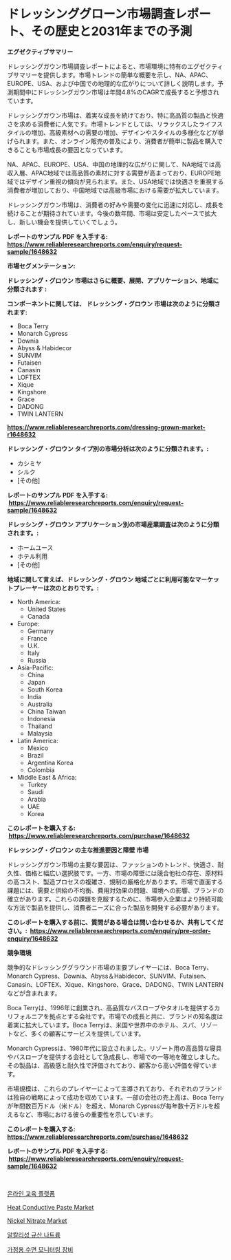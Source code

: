 <p><h1>ドレッシンググローン市場調査レポート、その歴史と2031年までの予測</h1></p><p><strong>エグゼクティブサマリー</strong></p>
<p><p>ドレッシングガウン市場調査レポートによると、市場環境に特有のエグゼクティブサマリーを提供します。市場トレンドの簡単な概要を示し、NA、APAC、EUROPE、USA、および中国での地理的な広がりについて詳しく説明します。予測期間中にドレッシングガウン市場は年間4.8%のCAGRで成長すると予想されています。</p><p>ドレッシングガウン市場は、着実な成長を続けており、特に高品質の製品と快適さを求める消費者に人気です。市場トレンドとしては、リラックスしたライフスタイルの増加、高級素材への需要の増加、デザインやスタイルの多様化などが挙げられます。また、オンライン販売の普及により、消費者が簡単に製品を購入できることも市場成長の要因となっています。</p><p>NA、APAC、EUROPE、USA、中国の地理的な広がりに関して、NA地域では高収入層、APAC地域では高品質の素材に対する需要が高まっており、EUROPE地域ではデザイン重視の傾向が見られます。また、USA地域では快適さを重視する消費者が増加しており、中国地域では高級市場における需要が拡大しています。</p><p>ドレッシングガウン市場は、消費者の好みや需要の変化に迅速に対応し、成長を続けることが期待されています。今後の数年間、市場は安定したペースで拡大し、新しい機会を提供していくでしょう。</p></p>
<p><strong>レポートのサンプル PDF を入手する: <a href="https://www.reliableresearchreports.com/enquiry/request-sample/1648632">https://www.reliableresearchreports.com/enquiry/request-sample/1648632</a></strong></p>
<p><strong>市場セグメンテーション:</strong></p>
<p><strong> ドレッシング・グロウン 市場はさらに概要、展開、アプリケーション、地域に分類されます :</strong></p>
<p><strong>コンポーネントに関しては、 ドレッシング・グロウン 市場は次のように分類されます: &nbsp;</strong></p>
<p><ul><li>Boca Terry</li><li>Monarch Cypress</li><li>Downia</li><li>Abyss & Habidecor</li><li>SUNVIM</li><li>Futaisen</li><li>Canasin</li><li>LOFTEX</li><li>Xique</li><li>Kingshore</li><li>Grace</li><li>DADONG</li><li>TWIN LANTERN</li></ul></p>
<p><strong><a href="https://www.reliableresearchreports.com/dressing-grown-market-r1648632">https://www.reliableresearchreports.com/dressing-grown-market-r1648632</a></strong></p>
<p><strong> ドレッシング・グロウン タイプ別の市場分析は次のように分類されます。:</strong></p>
<p><ul><li>カシミヤ</li><li>シルク</li><li>[その他]</li></ul></p>
<p><strong>レポートのサンプル PDF を入手する: &nbsp;<a href="https://www.reliableresearchreports.com/enquiry/request-sample/1648632">https://www.reliableresearchreports.com/enquiry/request-sample/1648632</a></strong></p>
<p><strong> ドレッシング・グロウン アプリケーション別の市場産業調査は次のように分類されます。:</strong></p>
<p><ul><li>ホームユース</li><li>ホテル利用</li><li>[その他]</li></ul></p>
<p><strong>地域に関して言えば、ドレッシング・グロウン 地域ごとに利用可能なマーケットプレーヤーは次のとおりです。:</strong></p>
<p><ul>
    <li>
        North America:
        <ul>
            <li>United States</li>
            <li>Canada</li>
        </ul>
    </li>
    <li>
        Europe:
        <ul>
            <li>Germany</li>
            <li>France</li>
            <li>U.K.</li>
            <li>Italy</li>
            <li>Russia</li>
        </ul>
    </li>
    <li>
        Asia-Pacific:
        <ul>
            <li>China</li>
            <li>Japan</li>
            <li>South Korea</li>
            <li>India</li>
            <li>Australia</li>
            <li>China Taiwan</li>
            <li>Indonesia</li>
            <li>Thailand</li>
            <li>Malaysia</li>
        </ul>
    </li>
    <li>
        Latin America:
        <ul>
            <li>Mexico</li>
            <li>Brazil</li>
            <li>Argentina Korea</li>
            <li>Colombia</li>
        </ul>
    </li>
    <li>
        Middle East & Africa:
        <ul>
            <li>Turkey</li>
            <li>Saudi</li>
            <li>Arabia</li>
            <li>UAE</li>
            <li>Korea</li>
        </ul>
    </li>
    </ul></p>
<p><strong>このレポートを購入する: &nbsp;<a href="https://www.reliableresearchreports.com/purchase/1648632">https://www.reliableresearchreports.com/purchase/1648632</a></strong></p>
<p><strong>ドレッシング・グロウン の主な推進要因と障壁 市場</strong></p>
<p><p>ドレッシングガウン市場の主要な要因は、ファッションのトレンド、快適さ、耐久性、価格と幅広い選択肢です。一方、市場の障壁には競合他社の存在、原材料の高コスト、製造プロセスの複雑さ、規制の厳格化があります。市場で直面する課題には、需要と供給の不均衡、費用対効果の問題、環境への影響、ブランドの確立があります。これらの課題を克服するために、市場参入企業はより持続可能な方法で製品を提供し、消費者ニーズに合った製品を開発する必要があります。</p></p>
<p><strong>このレポートを購入する前に、質問がある場合は問い合わせるか、共有してください。:&nbsp; <a href="https://www.reliableresearchreports.com/enquiry/pre-order-enquiry/1648632">https://www.reliableresearchreports.com/enquiry/pre-order-enquiry/1648632</a></strong></p>
<p><strong>競争環境</strong></p>
<p><p>競争的なドレッシンググラウンド市場の主要プレイヤーには、Boca Terry、Monarch Cypress、Downia、Abyss＆Habidecor、SUNVIM、Futaisen、Canasin、LOFTEX、Xique、Kingshore、Grace、DADONG、TWIN LANTERNなどが含まれます。</p><p>Boca Terryは、1996年に創業され、高品質なバスローブやタオルを提供するカリフォルニアを拠点とする会社です。市場での成長と共に、ブランドの知名度は着実に拡大しています。Boca Terryは、米国や世界中のホテル、スパ、リゾートなど、多くの顧客にサービスを提供しています。</p><p>Monarch Cypressは、1980年代に設立されました。リゾート用の高品質な寝具やバスローブを提供する会社として急成長し、市場での一等地を確立しました。その製品は、高級感と耐久性で評価されており、顧客から高い評価を得ています。</p><p>市場規模は、これらのプレイヤーによって主導されており、それぞれのブランドは独自の戦略によって成功を収めています。一部の会社の売上高は、Boca Terryが年間数百万ドル（米ドル）を超え、Monarch Cypressが毎年数十万ドルを超えるなど、市場における彼らの重要性を示しています。</p></p>
<p><strong>このレポートを購入する: &nbsp; <a href="https://www.reliableresearchreports.com/purchase/1648632">https://www.reliableresearchreports.com/purchase/1648632</a></strong></p>
<p><strong>レポートのサンプル PDF を入手する: &nbsp;<a href="https://www.reliableresearchreports.com/enquiry/request-sample/1648632">https://www.reliableresearchreports.com/enquiry/request-sample/1648632</a></strong><strong></strong></p>
<p>&nbsp;</p>
<p><p><a href="https://medium.com/@cierrahayes645/%EC%98%A8%EB%9D%BC%EC%9D%B8-%EA%B5%90%EC%9C%A1-%ED%94%8C%EB%9E%AB%ED%8F%BC-%EC%8B%9C%EC%9E%A5-%EC%A7%80%ED%91%9C-%ED%95%B4%EC%84%9D-%EC%8B%9C%EC%9E%A5-%EC%A0%90%EC%9C%A0%EC%9C%A8-%ED%8A%B8%EB%A0%8C%EB%93%9C-%EB%B0%8F-%EC%84%B1%EC%9E%A5-%ED%8C%A8%ED%84%B4-ce2cecc53399">온라인 교육 플랫폼</a></p><p><a href="https://issuu.com/reportprime-2/docs/heat-conductive-paste-market-size-2030.pptx">Heat Conductive Paste Market</a></p><p><a href="https://issuu.com/reportprime-2/docs/nickel-nitrate-market-size-2030.pptx">Nickel Nitrate Market</a></p><p><a href="https://github.com/Howaoole34545/Market-Research-Report-List-1/blob/main/950192325629.md">알칼리성 규산 나트륨</a></p><p><a href="https://github.com/JackieFauhey9089475/Market-Research-Report-List-1/blob/main/978047825630.md">가정용 수면 모니터링 장비</a></p></p>